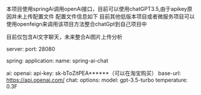 
本项目使用springAi调用openAi接口，目前可以使用chatGPT3.5,由于apikey原因并未上传配置文件
配置文件信息如下
目前其他低版本项目或者微服务项目可以使用openfeign来调用该项目方法整合chatGpt到自己项目中

目前仅包含AI文字聊天，未来整合Ai图片上传分析

server:
port: 28080

spring:
application:
name: spring-ai-chat

ai:
openai:
api-key: sk-bToZitPEA******（可以在淘宝购买）
base-url: https://api.openai.com/
chat:
options:
model: gpt-3.5-turbo
temperature: 0.3F


